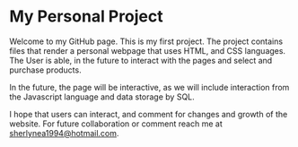 # My Personal Project
Welcome to my GitHub page. This is my first project. The project contains files that render a personal webpage that uses HTML, and CSS  languages. The User is able,  in the future to interact with the pages and select and purchase products.  

In the future, the page will be interactive, as we will include interaction from the Javascript language and data storage by SQL. 

I hope that users can interact, and comment for changes and growth of the website. 
For future collaboration or comment reach me at sherlynea1994@hotmail.com.


